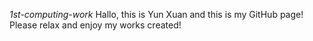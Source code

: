 *1st-computing-work*
Hallo, this is Yun Xuan and this is my GitHub page! Please relax and enjoy my works created!

